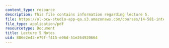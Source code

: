 ```yaml
---
content_type: resource
description: This file contains information regarding lecture 5.
file: https://ol-ocw-studio-app-qa.s3.amazonaws.com/courses/14-581-international-economics-i-spring-2013/886e2e42e79ff415e06d51e264920664_MIT14_581S13_classnotes5.pdf
file_type: application/pdf
resourcetype: Document
title: Lecture 5 Notes
uid: 886e2e42-e79f-f415-e06d-51e264920664
---
```

